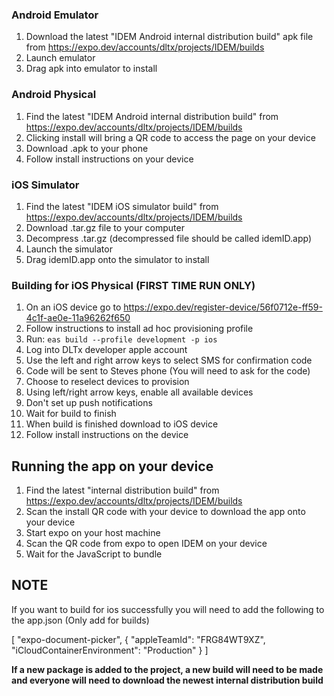 ### Android Emulator

1. Download the latest "IDEM Android internal distribution build" apk file from https://expo.dev/accounts/dltx/projects/IDEM/builds
2. Launch emulator
3. Drag apk into emulator to install

### Android Physical

1. Find the latest "IDEM Android internal distribution build" from https://expo.dev/accounts/dltx/projects/IDEM/builds
2. Clicking install will bring a QR code to access the page on your device
3. Download .apk to your phone
4. Follow install instructions on your device

### iOS Simulator

1. Find the latest "IDEM iOS simulator build" from https://expo.dev/accounts/dltx/projects/IDEM/builds
2. Download .tar.gz file to your computer
3. Decompress .tar.gz (decompressed file should be called idemID.app)
4. Launch the simulator
5. Drag idemID.app onto the simulator to install

### Building for iOS Physical (FIRST TIME RUN ONLY)

1. On an iOS device go to https://expo.dev/register-device/56f0712e-ff59-4c1f-ae0e-11a96262f650
2. Follow instructions to install ad hoc provisioning profile
3. Run: `eas build --profile development -p ios`
4. Log into DLTx developer apple account
5. Use the left and right arrow keys to select SMS for confirmation code
6. Code will be sent to Steves phone (You will need to ask for the code)
7. Choose to reselect devices to provision
8. Using left/right arrow keys, enable all available devices
9. Don't set up push notifications
10. Wait for build to finish
11. When build is finished download to iOS device
12. Follow install instructions on the device

## Running the app on your device

1. Find the latest "internal distribution build" from https://expo.dev/accounts/dltx/projects/IDEM/builds
2. Scan the install QR code with your device to download the app onto your device
3. Start expo on your host machine
4. Scan the QR code from expo to open IDEM on your device
5. Wait for the JavaScript to bundle

## NOTE 
If you want to build for ios successfully you will need to add the following to the app.json (Only add for builds)

 [
        "expo-document-picker",
        {
          "appleTeamId": "FRG84WT9XZ",
          "iCloudContainerEnvironment": "Production"
        }
      ]

**If a new package is added to the project, a new build will need to be made and everyone will need to download the newest internal distribution build**

